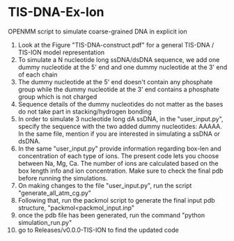 # TIS-DNA-Ex-Ion
OPENMM script to simulate coarse-grained DNA in explicit ion
1. Look at the Figure "TIS-DNA-construct.pdf" for a general TIS-DNA / TIS-ION model representation
2. To simulate a N nucleotide long ssDNA/dsDNA sequence, we add one dummy nucleotide at the 5' end and one dummy nucleotide at the 3' end of each chain 
3. The dummy nucleotide at the 5' end doesn't contain any phosphate group while the dummy nucleotide at the 3' end contains a phosphate group which is not charged
4. Sequence details of the dummy nucleotides do not matter as the bases do not take part in stacking/hydrogen bonding
5. In order to simulate 3 nucleotide long dA ssDNA, in the "user_input.py", specify the sequence with the two added dummy nucleotides: AAAAA. In the same file, mention if you are interested in simulating a ssDNA or dsDNA.
6. In the same "user_input.py" provide information regarding box-len and concentration of each type of ions. The present code lets you choose between Na, Mg, Ca. The number of ions are calculated based on the box length info and ion concentration. Make sure to check the final pdb before running the simulations.
7. On making changes to the file "user_input.py", run the script "generate_all_atm_cg.py"
8. Following that, run the packmol script to generate the final input pdb structure, "packmol<packmol_input.inp"
9. once the pdb file has been generated, run the command "python simulation_run.py"
10. go to Releases/v0.0.0-TIS-ION to find the updated code
